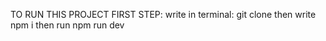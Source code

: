 TO RUN THIS PROJECT 
FIRST STEP:
write in terminal: git clone 
then write npm i
then run npm run dev

